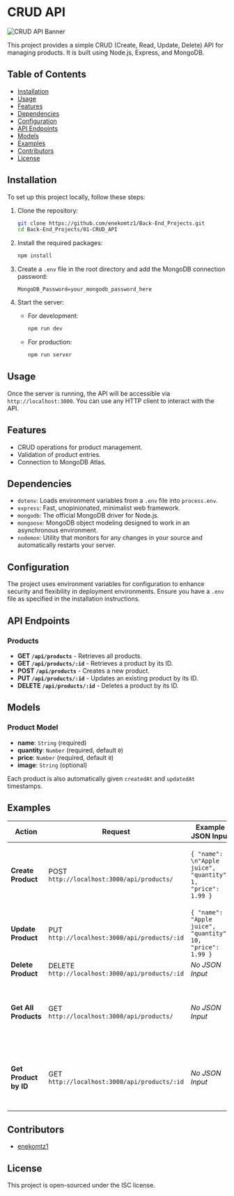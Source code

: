 # CRUD API

![CRUD API Banner](https://i.imgur.com/eRJUTSY.png)

This project provides a simple CRUD (Create, Read, Update, Delete) API for managing products. It is built using Node.js, Express, and MongoDB.

## Table of Contents

-   [Installation](#installation)
-   [Usage](#usage)
-   [Features](#features)
-   [Dependencies](#dependencies)
-   [Configuration](#configuration)
-   [API Endpoints](#api-endpoints)
-   [Models](#models)
-   [Examples](#examples)
-   [Contributors](#contributors)
-   [License](#license)

## Installation

To set up this project locally, follow these steps:

1. Clone the repository:

    ```bash
    git clone https://github.com/enekomtz1/Back-End_Projects.git
    cd Back-End_Projects/01-CRUD_API
    ```

2. Install the required packages:

    ```bash
    npm install
    ```

3. Create a `.env` file in the root directory and add the MongoDB connection password:

    ```plaintext
    MongoDB_Password=your_mongodb_password_here
    ```

4. Start the server:
    - For development:
        ```bash
        npm run dev
        ```
    - For production:
        ```bash
        npm run server
        ```

## Usage

Once the server is running, the API will be accessible via `http://localhost:3000`. You can use any HTTP client to interact with the API.

## Features

-   CRUD operations for product management.
-   Validation of product entries.
-   Connection to MongoDB Atlas.

## Dependencies

-   `dotenv`: Loads environment variables from a `.env` file into `process.env`.
-   `express`: Fast, unopinionated, minimalist web framework.
-   `mongodb`: The official MongoDB driver for Node.js.
-   `mongoose`: MongoDB object modeling designed to work in an asynchronous environment.
-   `nodemon`: Utility that monitors for any changes in your source and automatically restarts your server.

## Configuration

The project uses environment variables for configuration to enhance security and flexibility in deployment environments. Ensure you have a `.env` file as specified in the installation instructions.

## API Endpoints

### Products

-   **GET `/api/products`** - Retrieves all products.
-   **GET `/api/products/:id`** - Retrieves a product by its ID.
-   **POST `/api/products`** - Creates a new product.
-   **PUT `/api/products/:id`** - Updates an existing product by its ID.
-   **DELETE `/api/products/:id`** - Deletes a product by its ID.

## Models

### Product Model

-   **name**: `String` (required)
-   **quantity**: `Number` (required, default `0`)
-   **price**: `Number` (required, default `0`)
-   **image**: `String` (optional)

Each product is also automatically given `createdAt` and `updatedAt` timestamps.

## Examples

| Action                | Request                                         | Example JSON Input                                            | Example Response                                                                                                                                                                             |
| --------------------- | ----------------------------------------------- | ------------------------------------------------------------- | -------------------------------------------------------------------------------------------------------------------------------------------------------------------------------------------- |
| **Create Product**    | POST `http://localhost:3000/api/products/`      | `{ "name": \n"Apple juice",  "quantity": 1,  "price": 1.99 }` | `{ "name": "Apple juice", "quantity": 1, "price": 1.99, "_id": "661a7b8d744fbc3cca2875c9", "createdAt": "2024-04-13T12:33:17.021Z", "updatedAt": "2024-04-13T12:33:17.021Z", "__v": 0 }`     |
| **Update Product**    | PUT `http://localhost:3000/api/products/:id`    | `{ "name": "Apple juice", "quantity": 10, "price": 1.99 }`    | `{ "message": "Product updated successfully." }`                                                                                                                                             |
| **Delete Product**    | DELETE `http://localhost:3000/api/products/:id` | _No JSON Input_                                               | `{ "message": "Product deleted successfully." }`                                                                                                                                             |
| **Get All Products**  | GET `http://localhost:3000/api/products/`       | _No JSON Input_                                               | `[ { "name": "Apple juice", "quantity": 1, "price": 1.99, "_id": "661a7b8d744fbc3cca2875c9", "createdAt": "2024-04-13T12:33:17.021Z", "updatedAt": "2024-04-13T12:33:17.021Z", "__v": 0 } ]` |
| **Get Product by ID** | GET `http://localhost:3000/api/products/:id`    | _No JSON Input_                                               | `{ "name": "Apple juice", "quantity": 1, "price": 1.99, "_id": "661a7b8d744fbc3cca2875c9", "createdAt": "2024-04-13T12:33:17.021Z", "updatedAt": "2024-04-13T12:33:17.021Z", "__v": 0 }`     |

## Contributors

-   [enekomtz1](https://github.com/enekomtz1)

## License

This project is open-sourced under the ISC license.
